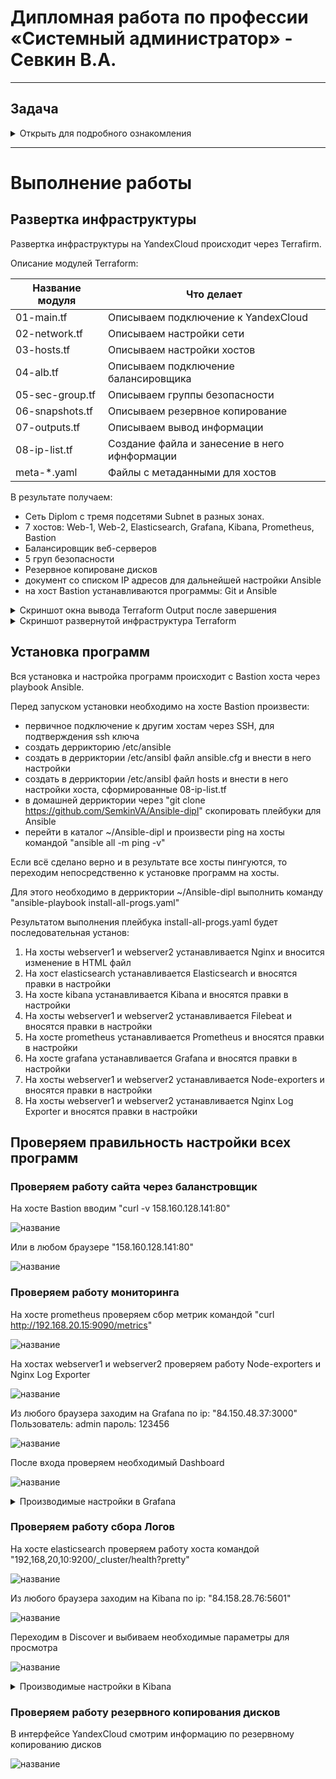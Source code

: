 #  Дипломная работа по профессии «Системный администратор» - Севкин В.А.

---------
## Задача
<details>
   <summary> Открыть для подробного ознакомления </summary>
Ключевая задача — разработать отказоустойчивую инфраструктуру для сайта, включающую мониторинг, сбор логов и резервное копирование основных данных. Инфраструктура должна размещаться в [Yandex Cloud](https://cloud.yandex.com/) и отвечать минимальным стандартам безопасности: запрещается выкладывать токен от облака в git. Используйте [инструкцию](https://cloud.yandex.ru/docs/tutorials/infrastructure-management/terraform-quickstart#get-credentials).


## Инфраструктура
Для развёртки инфраструктуры используйте Terraform и Ansible.  

Важно: используйте по-возможности **минимальные конфигурации ВМ**:2 ядра 20% Intel ice lake, 2-4Гб памяти, 10hdd, прерываемая. 

Так как прерываемая ВМ проработает не больше 24ч, после сдачи работы на проверку свяжитесь с вашим дипломным руководителем и договоритесь запустить инфраструктуру к указанному времени.


### Сайт
Создайте две ВМ в разных зонах, установите на них сервер nginx, если его там нет. ОС и содержимое ВМ должно быть идентичным, это будут наши веб-сервера.

Используйте набор статичных файлов для сайта. Можно переиспользовать сайт из домашнего задания.

Создайте [Target Group](https://cloud.yandex.com/docs/application-load-balancer/concepts/target-group), включите в неё две созданных ВМ.

Создайте [Backend Group](https://cloud.yandex.com/docs/application-load-balancer/concepts/backend-group), настройте backends на target group, ранее созданную. Настройте healthcheck на корень (/) и порт 80, протокол HTTP.

Создайте [HTTP router](https://cloud.yandex.com/docs/application-load-balancer/concepts/http-router). Путь укажите — /, backend group — созданную ранее.

Создайте [Application load balancer](https://cloud.yandex.com/en/docs/application-load-balancer/) для распределения трафика на веб-сервера, созданные ранее. Укажите HTTP router, созданный ранее, задайте listener тип auto, порт 80.

Протестируйте сайт
`curl -v <публичный IP балансера>:80` 

### Мониторинг
Создайте ВМ, разверните на ней Prometheus. На каждую ВМ из веб-серверов установите Node Exporter и [Nginx Log Exporter](https://github.com/martin-helmich/prometheus-nginxlog-exporter). Настройте Prometheus на сбор метрик с этих exporter.

Создайте ВМ, установите туда Grafana. Настройте её на взаимодействие с ранее развернутым Prometheus. Настройте дешборды с отображением метрик, минимальный набор — Utilization, Saturation, Errors для CPU, RAM, диски, сеть, http_response_count_total, http_response_size_bytes. Добавьте необходимые [tresholds](https://grafana.com/docs/grafana/latest/panels/thresholds/) на соответствующие графики.

### Логи
Cоздайте ВМ, разверните на ней Elasticsearch. Установите filebeat в ВМ к веб-серверам, настройте на отправку access.log, error.log nginx в Elasticsearch.

Создайте ВМ, разверните на ней Kibana, сконфигурируйте соединение с Elasticsearch.

### Сеть
Разверните один VPC. Сервера web, Prometheus, Elasticsearch поместите в приватные подсети. Сервера Grafana, Kibana, application load balancer определите в публичную подсеть.

Настройте [Security Groups](https://cloud.yandex.com/docs/vpc/concepts/security-groups) соответствующих сервисов на входящий трафик только к нужным портам.

Настройте ВМ с публичным адресом, в которой будет открыт только один порт — ssh. Настройте все security groups на разрешение входящего ssh из этой security group. Эта вм будет реализовывать концепцию bastion host. Потом можно будет подключаться по ssh ко всем хостам через этот хост.

### Резервное копирование
Создайте snapshot дисков всех ВМ. Ограничьте время жизни snaphot в неделю. Сами snaphot настройте на ежедневное копирование.
</details>

---------

# Выполнение работы

## Развертка инфраструктуры

Развертка инфраструктуры на YandexCloud происходит через Terrafirm.
   
Описание модулей Terraform:

| Название модуля | Что делает | 
|---|---|
|01-main.tf| Описываем подключение к YandexCloud|
|02-network.tf| Описываем настройки сети|
|03-hosts.tf| Описываем настройки хостов|
|04-alb.tf| Описываем подключение балансировщика|
|05-sec-group.tf| Описываем группы безопасности|
|06-snapshots.tf| Описываем резервное копирование|
|07-outputs.tf| Описываем вывод информации |
|08-ip-list.tf| Создание файла и занесение в него ифнформации|
|meta-*.yaml| Файлы с метаданными для хостов |

В результате получаем:
- Сеть Diplom с тремя подсетями Subnet в разных зонах. 
- 7 хостов: Web-1, Web-2, Elasticsearch, Grafana, Kibana, Prometheus, Bastion
- Балансировщик веб-серверов
- 5 груп безопасности
- Резервное копироване дисков
- документ со списком IP адресов для дальнейшей настройки Ansible
- на хост Bastion устанавливаются программы: Git и Ansible
  
<details>
<summary> Скриншот окна вывода Terraform Output после завершения</summary>
   
![название](https://github.com/SemkinVA/12.2-HW/blob/main/12-7.png)

</details>
<details>
<summary> Скриншот развернутой инфраструктура Terraform </summary>
   
![название](https://github.com/SemkinVA/12.2-HW/blob/main/12-7.png)

</details>

## Установка программ

Вся установка и настройка программ происходит c Bastion хоста через playbook Ansible. 

Перед запуском установки необходимо на хосте Bastion произвести: 
- первичное подключение к другим хостам через SSH, для подтверждения ssh ключа
- создать деррикторию /etc/ansible 
- создать в дерриктории /etc/ansibl файл ansible.cfg и внести в него настройки
- создать в дерриктории /etc/ansibl файл hosts и внести в него настройки хоста, сформированные 08-ip-list.tf
- в домашней дерриктории через "git clone https://github.com/SemkinVA/Ansible-dipl" скопировать плейбуки для Ansible
- перейти в каталог ~/Ansible-dipl и произвести ping на хосты командой "ansible all -m ping -v"

Если всё сделано верно и в результате все хосты пингуются, то переходим непосредственно к установке программ на хосты.

Для этого необходимо в дерриктории ~/Ansible-dipl выполнить команду "ansible-playbook install-all-progs.yaml" 

Результатом выполнения плейбука install-all-progs.yaml будет последовательная установ:
1. На хосты webserver1 и webserver2 устанавливается Nginx и вносится изменение в HTML файл
2. На хост elasticsearch устанавливается Elasticsearch и вносятся правки в настройки 
3. На хосте kibana устанавливается Kibana и вносятся правки в настройки
4. На хосты webserver1 и webserver2 устанавливается Filebeat и вносятся правки в настройки
5. На хосте prometheus устанавливается Prometheus и вносятся правки в настройки
6. На хосте grafana устанавливается Grafana и вносятся правки в настройки
7. На хосты webserver1 и webserver2 устанавливается Node-exporters и вносятся правки в настройки
8. На хосты webserver1 и webserver2 устанавливается Nginx Log Exporter и вносятся правки в настройки

## Проверяем правильность настройки всех программ

### Проверяем работу сайта через баланстровщик

На хосте Bastion вводим "curl -v 158.160.128.141:80"

![название](https://github.com/SemkinVA/12.2-HW/blob/main/12-7.png)

Или в любом браузере "158.160.128.141:80"

![название](https://github.com/SemkinVA/12.2-HW/blob/main/12-7.png)

### Проверяем работу мониторинга

На хосте prometheus проверяем сбор метрик командой "curl http://192.168.20.15:9090/metrics"

![название](https://github.com/SemkinVA/12.2-HW/blob/main/12-7.png)

На  хостах webserver1 и webserver2 проверяем работу Node-exporters и Nginx Log Exporter

![название](https://github.com/SemkinVA/12.2-HW/blob/main/12-7.png)

Из любого браузера заходим на Grafana по ip: "84.150.48.37:3000" Пользователь: admin пароль: 123456

![название](https://github.com/SemkinVA/12.2-HW/blob/main/12-7.png)

После входа проверяем необходимый Dashboard 

![название](https://github.com/SemkinVA/12.2-HW/blob/main/12-7.png)

<details>
<summary> Производимые настройки в Grafana </summary>
Привязываем Prometheus
   
![название](https://github.com/SemkinVA/12.2-HW/blob/main/12-7.png)
   
Импортируем Dashboard №1860 "Node Exporter Full" 

![название](https://github.com/SemkinVA/12.2-HW/blob/main/12-7.png)

Отображение: Utilization

![название](https://github.com/SemkinVA/12.2-HW/blob/main/12-7.png)

Отображение: Saturation

![название](https://github.com/SemkinVA/12.2-HW/blob/main/12-7.png)

Отображение: Errors для CPU

![название](https://github.com/SemkinVA/12.2-HW/blob/main/12-7.png)

Отображение: RAM

![название](https://github.com/SemkinVA/12.2-HW/blob/main/12-7.png)

Отображение: диски 

![название](https://github.com/SemkinVA/12.2-HW/blob/main/12-7.png)

Отображение: сеть

![название](https://github.com/SemkinVA/12.2-HW/blob/main/12-7.png)

Отображение: http_response_count_total

![название](https://github.com/SemkinVA/12.2-HW/blob/main/12-7.png)

Отображение: http_response_size_bytes

![название](https://github.com/SemkinVA/12.2-HW/blob/main/12-7.png)

Настройка tresholds

![название](https://github.com/SemkinVA/12.2-HW/blob/main/12-7.png)
</details>

### Проверяем работу сбора Логов

На хосте elasticsearch проверяем работу хоста командой "192,168,20,10:9200/_cluster/health?pretty"

![название](https://github.com/SemkinVA/12.2-HW/blob/main/12-7.png)

Из любого браузера заходим на Kibana по ip: "84.158.28.76:5601" 

![название](https://github.com/SemkinVA/12.2-HW/blob/main/12-7.png)

Переходим в Discover и выбиваем необходимые параметры для просмотра

![название](https://github.com/SemkinVA/12.2-HW/blob/main/12-7.png)


<details>
<summary> Производимые настройки в Kibana </summary>
Переходим в менеджмент Kibana и добавляем новый индекс
   
![название](https://github.com/SemkinVA/12.2-HW/blob/main/12-7.png)

![название](https://github.com/SemkinVA/12.2-HW/blob/main/12-7.png)
</details>

### Проверяем работу резервного копирования дисков

В интерфейсе YandexCloud смотрим информацию по резервному копированию дисков

![название](https://github.com/SemkinVA/12.2-HW/blob/main/12-7.png)
